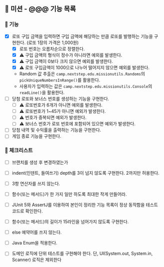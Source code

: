 ## 🚀 미션 - @@@ 기능 목록

### 🎨 기능

- [X] 로또 구입 금액을 입력하면 구입 금액에 해당하는 만큼 로또를 발행하는 기능을 구현한다. (로또 1장의 가격은 1,000원)
  - [X] 로또 번호는 오름차순으로 정렬한다.
  - [X] ⚠️ 구입 금액의 형식이 정수가 아니라면 예외를 발생한다.
  - [X] ⚠️ 구입 금액이 0보다 크지 않으면 예외를 발생한다.
  - [X] ⚠️ 로또 구입금액이 1000으로 나누어 떨어지지 않으면 예외를 발생한다.
  - Random 값 추출은 `camp.nextstep.edu.missionutils.Randoms`의 `pickUniqueNumbersInRange()`를 활용한다.
  - 사용자가 입력하는 값은 `camp.nextstep.edu.missionutils.Console`의 `readLine()`을 활용한다.
- [ ] 당첨 로또와 보너스 번호를 생성하는 기능을 구현한다.
  - [ ] ⚠️ 로또번호가 6개가 아니면 예외를 발생한다.
  - [ ] ⚠️ 로또번호가 1~45가 아니면 예외가 발생한다.
  - [ ] ⚠️ 번호가 중복되면 예외가 발생한다.
  - [ ] ⚠️ 보너스 번호가 로또 번호에 포함되어 있으면 예외가 발생한다.
- [ ] 당첨 내역 및 수익률을 출력하는 기능을 구현한다.
- [ ] 게임 종료 기능을 구현한다.

### 🍬 체크리스트

- [ ] 브랜치를 생성 후 변경하였는가
- [ ] indent(인덴트, 들여쓰기) depth를 3이 넘지 않도록 구현한다. 2까지만 허용한다.
- [ ] 3항 연산자를 쓰지 않는다.
- [ ] 함수(또는 메서드)가 한 가지 일만 하도록 최대한 작게 만들어라.
- [ ] JUnit 5와 AssertJ를 이용하여 본인이 정리한 기능 목록이 정상 동작함을 테스트 코드로 확인한다.
- [ ] 함수(또는 메서드)의 길이가 15라인을 넘어가지 않도록 구현한다.
- [ ] else 예약어를 쓰지 않는다.
- [ ] Java Enum을 적용한다.
- [ ] 도메인 로직에 단위 테스트를 구현해야 한다. 단, UI(System.out, System.in, Scanner) 로직은 제외한다

